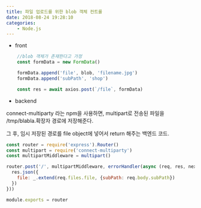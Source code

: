 ```yaml
---
title: 파일 업로드를 위한 blob 객체 컨트롤
date: 2018-08-24 19:28:10
categories:
    - Node.js
---
```


- front
````javascript
    //blob 객체가 존재한다고 가정
	const formData = new FormData()

    formData.append('file', blob, 'filename.jpg')
    formData.append('subPath', 'shop')

    const res = await axios.post(`/file`, formData)
````



- backend

connect-multiparty 라는 npm을 사용하면, multipart로 전송된 파일을 /tmp/blabla.확장자  경로에 저장해준다.

그 후, 임시 저장된 경로를 file object에 넣어서 return 해주는 백엔드 코드.

````javascript
const router = require('express').Router()
const multipart = require('connect-multiparty')
const multipartMiddleware = multipart()

router.post('/', multipartMiddleware, errorHandler(async (req, res, next) => {
  res.json({
    file: _.extend(req.files.file, {subPath: req.body.subPath})
  })
}))

module.exports = router
````

